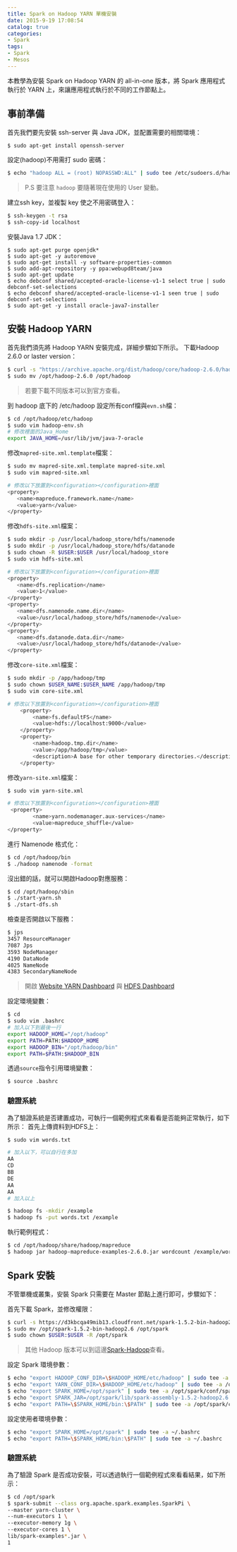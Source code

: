 ```yaml
---
title: Spark on Hadoop YARN 單機安裝
date: 2015-9-19 17:08:54
catalog: true
categories:
- Spark
tags:
- Spark
- Mesos
---
```

本教學為安裝 Spark on Hadoop YARN 的 all-in-one 版本，將 Spark 應用程式執行於 YARN 上，來讓應用程式執行於不同的工作節點上。

<!--more-->

## 事前準備
首先我們要先安裝 ssh-server 與 Java JDK，並配置需要的相關環境：
```sh
$ sudo apt-get install openssh-server
```

設定<user>(hadoop)不用需打 sudo 密碼：
```sh
$ echo "hadoop ALL = (root) NOPASSWD:ALL" | sudo tee /etc/sudoers.d/hadoop && sudo chmod 440 /etc/sudoers.d/hadoop
```
> P.S 要注意 `hadoop` 要隨著現在使用的 User 變動。

建立ssh key，並複製 key 使之不用密碼登入：
```sh
$ ssh-keygen -t rsa
$ ssh-copy-id localhost
```

安裝Java 1.7 JDK：
```
$ sudo apt-get purge openjdk*
$ sudo apt-get -y autoremove
$ sudo apt-get install -y software-properties-common
$ sudo add-apt-repository -y ppa:webupd8team/java
$ sudo apt-get update
$ echo debconf shared/accepted-oracle-license-v1-1 select true | sudo debconf-set-selections
$ echo debconf shared/accepted-oracle-license-v1-1 seen true | sudo debconf-set-selections
$ sudo apt-get -y install oracle-java7-installer
```

## 安裝 Hadoop YARN
首先我們須先將 Hadoop YARN 安裝完成，詳細步驟如下所示。
下載Hadoop 2.6.0 or laster version：
```sh
$ curl -s "https://archive.apache.org/dist/hadoop/core/hadoop-2.6.0/hadoop-2.6.0.tar.gz" | sudo tar -xz -C /opt/
$ sudo mv /opt/hadoop-2.6.0 /opt/hadoop
```
> 若要下載不同版本可以到官方查看。

到 hadoop 底下的 /etc/hadoop 設定所有conf檔與`evn.sh`檔：
```sh
$ cd /opt/hadoop/etc/hadoop
$ sudo vim hadoop-env.sh
# 修改裡面的Java_Home
export JAVA_HOME=/usr/lib/jvm/java-7-oracle
```

修改`mapred-site.xml.template`檔案：
```sh
$ sudo mv mapred-site.xml.template mapred-site.xml
$ sudo vim mapred-site.xml

# 修改以下放置到<configuration></configuration>裡面
<property>
   <name>mapreduce.framework.name</name>
   <value>yarn</value>
</property>
```

修改`hdfs-site.xml`檔案：
```sh
$ sudo mkdir -p /usr/local/hadoop_store/hdfs/namenode
$ sudo mkdir -p /usr/local/hadoop_store/hdfs/datanode
$ sudo chown -R $USER:$USER /usr/local/hadoop_store
$ sudo vim hdfs-site.xml

# 修改以下放置到<configuration></configuration>裡面
<property>
   <name>dfs.replication</name>
   <value>1</value>
</property>
<property>
   <name>dfs.namenode.name.dir</name>
   <value>/usr/local/hadoop_store/hdfs/namenode</value>
</property>
<property>
   <name>dfs.datanode.data.dir</name>
   <value>/usr/local/hadoop_store/hdfs/datanode</value>
</property>
```

修改`core-site.xml`檔案：
```sh
$ sudo mkdir -p /app/hadoop/tmp
$ sudo chown $USER_NAME:$USER_NAME /app/hadoop/tmp
$ sudo vim core-site.xml

# 修改以下放置到<configuration></configuration>裡面
    <property>
        <name>fs.defaultFS</name>
        <value>hdfs://localhost:9000</value>
    </property>
    <property>
        <name>hadoop.tmp.dir</name>
        <value>/app/hadoop/tmp</value>
        <description>A base for other temporary directories.</description>
    </property>
```

修改`yarn-site.xml`檔案：
```sh
$ sudo vim yarn-site.xml

# 修改以下放置到<configuration></configuration>裡面
 <property>
        <name>yarn.nodemanager.aux-services</name>
        <value>mapreduce_shuffle</value>
</property>
```

進行 Namenode 格式化：
```sh
$ cd /opt/hadoop/bin
$ ./hadoop namenode -format
```

沒出錯的話，就可以開啟Hadoop對應服務：
```sh
$ cd /opt/hadoop/sbin
$ ./start-yarn.sh
$ ./start-dfs.sh
```

檢查是否開啟以下服務：
```sh
$ jps
3457 ResourceManager
7087 Jps
3593 NodeManager
4190 DataNode
4025 NameNode
4383 SecondaryNameNode
```
> 開啟 [Website YARN Dashboard](http://localhost:8088) 與 [HDFS Dashboard](http://localhost:50070)

設定環境變數：
```sh
$ cd
$ sudo vim .bashrc
# 加入以下到最後一行
export HADOOP_HOME="/opt/hadoop"
export PATH=PATH:$HADOOP_HOME
export HADOOP_BIN="/opt/hadoop/bin"
export PATH=$PATH:$HADOOP_BIN
```

透過`source`指令引用環境變數：
```sh
$ source .bashrc
```

### 驗證系統
為了驗證系統是否建置成功，可執行一個範例程式來看看是否能夠正常執行，如下所示：
首先上傳資料到HDFS上：
```sh
$ sudo vim words.txt

# 加入以下，可以自行在多加
AA
CD
BB
DE
AA
AA
# 加入以上

$ hadoop fs -mkdir /example
$ hadoop fs -put words.txt /example
```

執行範例程式：
```sh
$ cd /opt/hadoop/share/hadoop/mapreduce
$ hadoop jar hadoop-mapreduce-examples-2.6.0.jar wordcount /example/words.txt /example/output
```

## Spark 安裝
不管單機或叢集，安裝 Spark 只需要在 Master 節點上進行即可，步驟如下：

首先下載 Spark，並修改權限：
```sh
$ curl -s https://d3kbcqa49mib13.cloudfront.net/spark-1.5.2-bin-hadoop2.6.tgz | sudo tar -xz -C /opt/
$ sudo mv /opt/spark-1.5.2-bin-hadoop2.6 /opt/spark
$ sudo chown $USER:$USER -R /opt/spark
```
> 其他 Hadoop 版本可以到這邊[Spark-Hadoop](http://d3kbcqa49mib13.cloudfront.net)查看。

設定 Spark 環境參數：
```sh
$ echo "export HADOOP_CONF_DIR=\$HADOOP_HOME/etc/hadoop" | sudo tee -a /opt/spark/conf/spark-env.sh
$ echo "export YARN_CONF_DIR=\$HADOOP_HOME/etc/hadoop" | sudo tee -a /opt/spark/conf/spark-env.sh
$ echo "export SPARK_HOME=/opt/spark" | sudo tee -a /opt/spark/conf/spark-env.sh
$ echo "export SPARK_JAR=/opt/spark/lib/spark-assembly-1.5.2-hadoop2.6.0.jar" | sudo tee -a /opt/spark/conf/spark-env.sh
$ echo "export PATH=\$SPARK_HOME/bin:\$PATH" | sudo tee -a /opt/spark/conf/spark-env.sh
```

設定使用者環境參數：
```sh
$ echo "export SPARK_HOME=/opt/spark" | sudo tee -a ~/.bashrc
$ echo "export PATH=\$SPARK_HOME/bin:\$PATH" | sudo tee -a ~/.bashrc
```

### 驗證系統
為了驗證 Spark 是否成功安裝，可以透過執行一個範例程式來看看結果，如下所示：
```sh
$ cd /opt/spark
$ spark-submit --class org.apache.spark.examples.SparkPi \
--master yarn-cluster \
--num-executors 1 \
--executor-memory 1g \
--executor-cores 1 \
lib/spark-examples*.jar \
1
```
